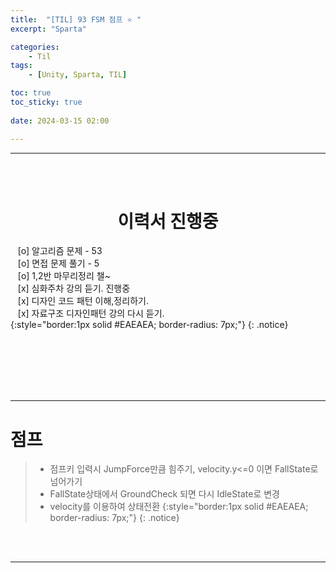 ```yaml
---
title:  "[TIL] 93 FSM 점프 ⭐ "
excerpt: "Sparta"

categories:
    - Til
tags:
    - [Unity, Sparta, TIL]

toc: true
toc_sticky: true
 
date: 2024-03-15 02:00

---
```

- - -


<BR><BR>

<center><H1>  이력서 진행중  </H1></center>

&nbsp;&nbsp; [o] 알고리즘 문제  - 53  
&nbsp;&nbsp; [o] 면접 문제 풀기 - 5     
&nbsp;&nbsp; [o] 1,2반 마무리정리  챌~   
&nbsp;&nbsp; [x] 심화주차 강의 듣기. 진행중  
&nbsp;&nbsp; [x] 디자인 코드 패턴 이해,정리하기.   
&nbsp;&nbsp; [x] 자료구조 디자인패턴 강의 다시 듣기.   
{:style="border:1px solid #EAEAEA; border-radius: 7px;"}
{: .notice}  

<br><br><br><br><br>
- - - 

# 점프

> - 점프키 입력시 JumpForce만큼 힘주기, velocity.y<=0 이면 FallState로 넘어가기
> - FallState상태에서 GroundCheck 되면 다시 IdleState로 변경
> - velocity를 이용하여 상태전환
{:style="border:1px solid #EAEAEA; border-radius: 7px;"}
{: .notice}  

<br><br>
- - -
